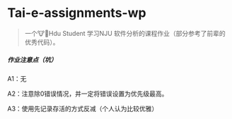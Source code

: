 # Tai-e-assignments-wp

> 一个🐮🐎Hdu Student 学习NJU 软件分析的课程作业（部分参考了前辈的优秀代码）。

##### 作业注意点（坑）

A1：无

A2：注意除0错误情况，并一定将错误设置为优先级最高。

A3：使用先记录存活的方式反减（个人认为比较优雅）

